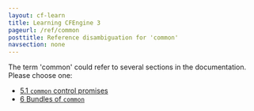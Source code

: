 ```yaml
---
layout: cf-learn
title: Learning CFEngine 3
pageurl: /ref/common
posttitle: Reference disambiguation for 'common'
navsection: none
---
```


The term 'common' could refer to several sections in the documentation. Please choose one:

- [5.1 <code>common</code> control promises](https://cfengine.com/manuals/cf3-reference#control-common)
- [6 Bundles of <code>common</code>](https://cfengine.com/manuals/cf3-reference#Bundles-for-common)
